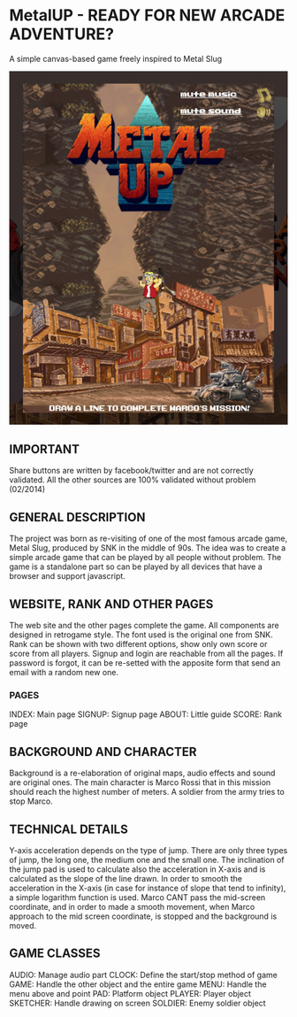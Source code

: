 # MetalUP - READY FOR NEW ARCADE ADVENTURE?
A simple canvas-based game freely inspired to Metal Slug

![Screenshot](screenshot/screen.png)

## IMPORTANT
Share buttons are written by facebook/twitter and are not correctly validated. All the other sources are 100% validated without problem (02/2014)

## GENERAL DESCRIPTION
The project was born as re-visiting of one of the most famous arcade game, Metal Slug, produced by SNK in the middle of 90s. The idea was to create a simple arcade game that can be played by all people without problem.
The game is a standalone part so can be played by all devices that have a browser and support javascript.

## WEBSITE, RANK AND OTHER PAGES
The web site and the other pages complete the game. All components are designed in retrogame style. 
The font used is the original one from SNK. Rank can be shown with two different options, show only own score or score from all players.
Signup and login are reachable from all the pages. If password is forgot, it can be re-setted with the apposite form that send an email with a random new one.

### PAGES
INDEX: Main page
SIGNUP: Signup page
ABOUT: Little guide
SCORE: Rank page

## BACKGROUND AND CHARACTER
Background is a re-elaboration of original maps, audio effects and sound are original ones.
The main character is Marco Rossi that in this mission should reach the highest number of meters.
A soldier from the army tries to stop Marco.

## TECHNICAL DETAILS
Y-axis acceleration depends on the type of jump. There are only three types of jump, the long one, the medium one and the small one. The inclination of the jump pad is used to calculate also the acceleration in X-axis and is calculated as the slope of the line drawn. In order to smooth the acceleration in the X-axis (in case for instance of slope that tend to infinity), a simple logarithm function is used.
Marco CANT pass the mid-screen coordinate, and in order to made a smooth movement, when Marco approach to the mid screen coordinate, is stopped and the background is moved.

## GAME CLASSES
AUDIO: Manage audio part
CLOCK: Define the start/stop method of game
GAME: Handle the other object and the entire game
MENU: Handle the menu above and point
PAD: Platform object
PLAYER: Player object
SKETCHER: Handle drawing on screen
SOLDIER: Enemy soldier object